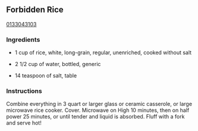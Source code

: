 ## Forbidden Rice

[0133043103](http://www.food.com/recipe/forbidden-rice-75700)

### Ingredients

 - 1 cup of rice, white, long-grain, regular, unenriched, cooked without salt

 - 2 1/2 cup of water, bottled, generic

 - 14 teaspoon of salt, table

### Instructions

Combine everything in 3 quart or larger glass or ceramic casserole, or large microwave rice cooker. Cover. Microwave on High 10 minutes, then on half power 25 minutes, or until tender and liquid is absorbed. Fluff with a fork and serve hot!
